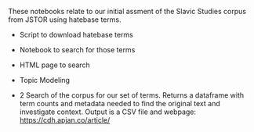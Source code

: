 These notebooks relate to our initial assment of the Slavic Studies corpus from JSTOR using hatebase terms. 

- Script to download hatebase terms 
- Notebook to search for those terms 
- HTML page to search 
- Topic Modeling 

- 2 Search of the corpus for our set of terms.  Returns a dataframe with term counts and metadata needed to find the original text and investigate context. Output is a CSV file and webpage: https://cdh.apjan.co/article/
